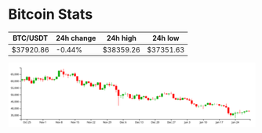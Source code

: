 # Bitcoin Stats

BTC/USDT|24h change|24h high|24h low|
|---|---|---|---|
|$37920.86|-0.44%|$38359.26|$37351.63|

<img src="./chart.svg">

